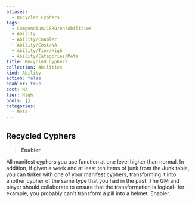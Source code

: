```yaml
---
aliases:
  - Recycled Cyphers
tags:
  - Compendium/CSRD/en/Abilities
  - Ability
  - Ability/Enabler
  - Ability/Cost/NA
  - Ability/Tier/High
  - Ability/Categories/Meta
title: Recycled Cyphers
collection: Abilities
kind: Ability
action: false
enabler: true
cost: NA
tier: High
pools: []
categories:
  - Meta
---
```

## Recycled Cyphers  
>**Enabler**
  
All manifest cyphers you use function at one level higher than normal. In addition, if given a week and at least ten items of junk from the Junk table, you can tinker with one of your manifest cyphers, transforming it into another cypher of the same type that you had in the past. The GM and player should collaborate to ensure that the transformation is logical- for example, you probably can't transform a pill into a helmet. Enabler.